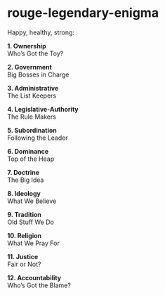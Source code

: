 # rouge-legendary-enigma
Happy, healthy, strong:

**1. Ownership**  
Who’s Got the Toy?  

**2. Government**  
Big Bosses in Charge  

**3. Administrative**  
The List Keepers  

**4. Legislative-Authority**  
The Rule Makers  

**5. Subordination**  
Following the Leader  

**6. Dominance**  
Top of the Heap  

**7. Doctrine**  
The Big Idea  

**8. Ideology**  
What We Believe  

**9. Tradition**  
Old Stuff We Do  

**10. Religion**  
What We Pray For  

**11. Justice**  
Fair or Not?  

**12. Accountability**  
Who’s Got the Blame?  
